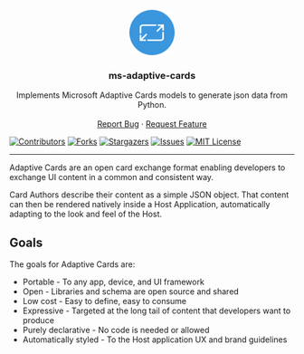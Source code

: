 <br />
<div align="center">
  <a href="https://github.com/idarb-oss/adaptive-cards">
    <img src="assets/adaptive-card.svg" alt="Logo" width="80" height="80">
  </a>

<h3 align="center">ms-adaptive-cards</h3>

  <p align="center">
    Implements Microsoft Adaptive Cards models to generate json data from Python.
    <br />
    <br />
    <a href="https://github.com/idarb-oss/adaptive-cards/issues">Report Bug</a>
    ·
    <a href="https://github.com/idarb-oss/adaptive-cards/issues">Request Feature</a>
  </p>
</div>

[![Contributors][contributors-shield]][contributors-url]
[![Forks][forks-shield]][forks-url]
[![Stargazers][stars-shield]][stars-url]
[![Issues][issues-shield]][issues-url]
[![MIT License][license-shield]][license-url]

---

Adaptive Cards are an open card exchange format enabling developers to exchange UI content in a common and consistent way.

Card Authors describe their content as a simple JSON object. That content can then be rendered natively inside a Host Application, automatically adapting to the look and feel of the Host.

## Goals

The goals for Adaptive Cards are:

- Portable - To any app, device, and UI framework
- Open - Libraries and schema are open source and shared
- Low cost - Easy to define, easy to consume
- Expressive - Targeted at the long tail of content that developers want to produce
- Purely declarative - No code is needed or allowed
- Automatically styled - To the Host application UX and brand guidelines



<!-- MARKDOWN LINKS & IMAGES -->
<!-- https://www.markdownguide.org/basic-syntax/#reference-style-links -->
[contributors-shield]: https://img.shields.io/github/contributors/idarb-oss/adaptive-cards.svg?style=for-the-badge
[contributors-url]: https://github.com/idarb-oss/adaptive-cards/graphs/contributors
[forks-shield]: https://img.shields.io/github/forks/idarb-oss/adaptive-cards.svg?style=for-the-badge
[forks-url]: https://github.com/idarb-oss/adaptive-cards/network/members
[stars-shield]: https://img.shields.io/github/stars/idarb-oss/adaptive-cards.svg?style=for-the-badge
[stars-url]: https://github.com/idarb-oss/adaptive-cards/stargazers
[issues-shield]: https://img.shields.io/github/issues/idarb-oss/adaptive-cards.svg?style=for-the-badge
[issues-url]: https://github.com/idarb-oss/adaptive-cards/issues
[license-shield]: https://img.shields.io/github/license/idarb-oss/adaptive-cards.svg?style=for-the-badge
[license-url]: https://github.com/idarb-oss/adaptive-cards/blob/master/LICENSE.txt
[product-screenshot]: images/screenshot.png
[AdaptiveCards]: https://adaptivecards.io/explorer/AdaptiveCard.html
